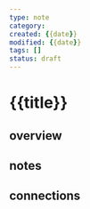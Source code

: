 ```yaml
---
type: note
category: 
created: {{date}}
modified: {{date}}
tags: []
status: draft
---
```


# {{title}}

## overview

## notes

## connections